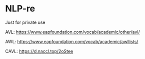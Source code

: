 # NLP-re
Just for private use

AVL: https://www.eapfoundation.com/vocab/academic/other/avl/

AWL: https://www.eapfoundation.com/vocab/academic/awllists/

CAVL: https://d.naccl.top/2oStee
